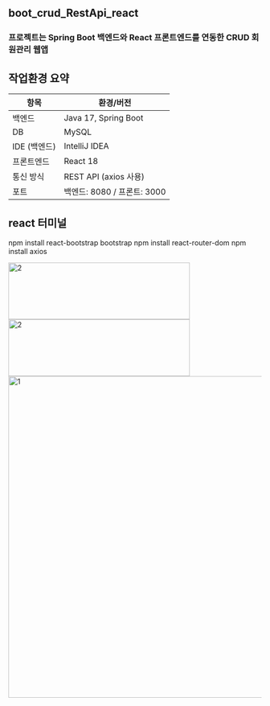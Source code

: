 ## boot_crud_RestApi_react  ## 
###   프로젝트는 Spring Boot 백엔드와 React 프론트엔드를 연동한 CRUD 회원관리 웹앱  ### 
##  작업환경 요약

| 항목          | 환경/버전             |
|---------------|------------------------|
| 백엔드        | Java 17, Spring Boot   |
| DB            | MySQL                  |
| IDE (백엔드)  | IntelliJ IDEA          |
| 프론트엔드    | React 18               |
| 통신 방식     | REST API (axios 사용)  |
| 포트          | 백엔드: 8080 / 프론트: 3000 |

## ##


## react 터미널 ##
npm install react-bootstrap bootstrap
npm install react-router-dom
npm install axios




<img width="361" height="113" alt="2" src="https://github.com/user-attachments/assets/f18ce9ec-cb0a-4752-b61c-3eb940a46fe6" />

<img width="361" height="113" alt="2" src="https://github.com/user-attachments/assets/a53640fe-37eb-40cc-b54f-e70dc0c7e618" />



<img width="1078" height="640" alt="1" src="https://github.com/user-attachments/assets/c83ceb2e-357c-4ebb-8246-961df5a4758e" />


